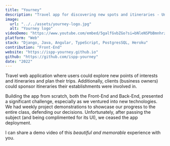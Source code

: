 ```yaml
---
title: "Yourney"
description: "Travel app for discovering new spots and itineraries - University coursework"
image:
  url: "../../assets/yourney-logo.jpg"
  alt: "Yourney logo"
videoDemo: "https://www.youtube.com/embed/5galfGvbZGo?si=bNleNSPbBmnhrzCZ"
platform: "Web"
stack: "Django, Java, Angular, TypeScript, PostgresSQL, Heroku"
contribution: "Front-End"
website: "https://ispp-yourney.github.io"
github: "https://github.com/ispp-yourney"
date: "2022"
---
```


Travel web application where users could explore new points of interests and itineraries and plan their trips. Additionally, clients (business owners) could sponsor itineraries their establishments were involved in.

Building the app from scratch, both the Front-End and Back-End, presented a significant challenge, especially as we ventured into new technologies. We had weekly project demonstrations to showcase our progress to the entire class, defending our decisions. Unfortunately, after passing the subject (and being complimented for its UI), we ceased the app deployment.

I can share a demo video of this <i>beautiful and memorable</i> experience with you.
